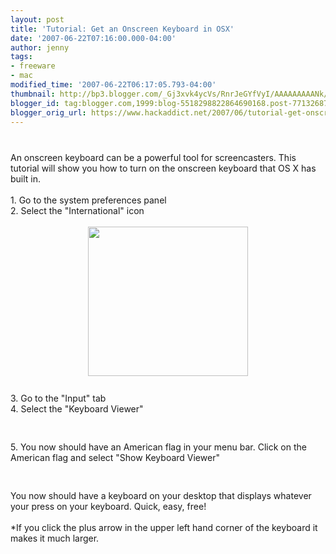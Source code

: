 ```yaml
---
layout: post
title: 'Tutorial: Get an Onscreen Keyboard in OSX'
date: '2007-06-22T07:16:00.000-04:00'
author: jenny
tags:
- freeware
- mac
modified_time: '2007-06-22T06:17:05.793-04:00'
thumbnail: http://bp3.blogger.com/_Gj3xvk4ycVs/RnrJeGYfVyI/AAAAAAAAANk/JRRMEejBiT4/s72-c/ishot-2.jpg
blogger_id: tag:blogger.com,1999:blog-5518298822864690168.post-7713268737665236332
blogger_orig_url: https://www.hackaddict.net/2007/06/tutorial-get-onscreen-keyboard-in-osx.html
---
```


<img alt="" border="0" id="BLOGGER_PHOTO_ID_5078593048760244002" src="{{ site.url }}/assets/images/2007-06-22-image-0000.jpg" style="margin: 0px auto 10px; display: block; text-align: center; "/><br/>An onscreen keyboard can be a powerful tool for screencasters.  This tutorial will show you how to turn on the onscreen keyboard that OS X has built in.<br/><br/>1. Go to the system preferences panel<br/>2. Select the "International" icon<br/><br/><img alt="" border="0" id="BLOGGER_PHOTO_ID_5078593864804030258" src="{{ site.url }}/assets/images/2007-06-22-image-0001.jpg" style="margin: 0px auto 10px; display: block; text-align: center;  width: 256px; height: 239px;"/><br/>3. Go to the "Input" tab<br/>4. Select the "Keyboard Viewer"<br/><br/><img alt="" border="0" id="BLOGGER_PHOTO_ID_5078594019422852930" src="{{ site.url }}/assets/images/2007-06-22-image-0002.jpg" style="margin: 0px auto 10px; display: block; text-align: center; "/><br/>5. You now should have an American flag in your menu bar.  Click on the American flag and select "Show Keyboard Viewer"<br/><br/><img alt="" border="0" id="BLOGGER_PHOTO_ID_5078592881256519442" src="{{ site.url }}/assets/images/2007-06-22-image-0003.jpg" style="margin: 0px auto 10px; display: block; text-align: center; "/><br/>You now should have a keyboard on your desktop that displays whatever your press on your keyboard.  Quick, easy, free!<br/><br/>*If you click the plus arrow in the upper left hand corner of the keyboard it makes it much larger.